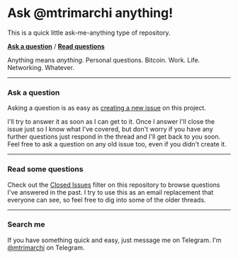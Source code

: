 # Ask @mtrimarchi anything!

This is a quick little ask-me-anything type of repository.

[**Ask a question**](../../issues/new) / [**Read questions**](../../issues?q=is%3Aissue+is%3Aclosed)

Anything means *anything*. Personal questions. Bitcoin. Work. Life. Networking. Whatever.

---

### Ask a question

Asking a question is as easy as [creating a new issue](../../issues/new) on this project.

I'll try to answer it as soon as I can get to it.
Once I answer I'll close the issue just so I know what I've covered,
but don't worry if you have any further questions just respond in the thread and I'll get back to you soon.
Feel free to ask a question on any old issue too, even if you didn't create it.

---

### Read some questions

Check out the [Closed Issues](../../issues?q=is%3Aissue+is%3Aclosed)
filter on this repository to browse questions I've answered in the past.
I try to use this as an email replacement that everyone can see,
so feel free to dig into some of the older threads.

---

### Search me

If you have something quick and easy, just message me on Telegram.
I'm [@mtrimarchi](https://t.me/mtrimarchi) on Telegram.
